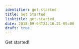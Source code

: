 ```yaml
---
identifier: get-started
title: Get Started
linktitle: get-started
date: 2018-09-04T22:16:21-05:00
draft: true
---
```


Get started!